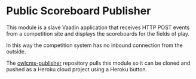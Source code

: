 

# Public Scoreboard Publisher
This module is a slave Vaadin application that receives HTTP POST events from a competition site and displays the scoreboards for the fields of play.

In this way the competition system has no inbound connection from the outside.

The [owlcms-publisher](https://github.com/jflamy/owlcms-publisher) repository pulls this module so it can be cloned and pushed as a Heroku cloud project using a Heroku button.